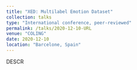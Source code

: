 ```yaml
---
title: "XED: Multilabel Emotion Dataset"
collection: talks
type: "International conference, peer-reviewed"
permalink: /talks/2020-12-10-URL
venue: "COLING"
date: 2020-12-10
location: "Barcelone, Spain"
---
```


DESCR
